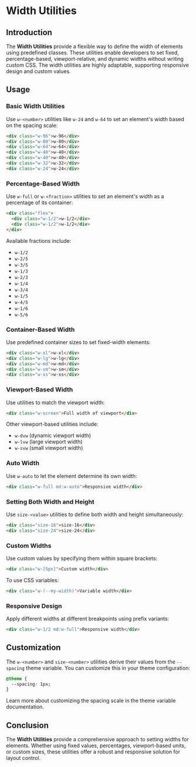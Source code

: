 # Width Utilities

## Introduction

The **Width Utilities** provide a flexible way to define the width of elements using predefined classes. These utilities enable developers to set fixed, percentage-based, viewport-relative, and dynamic widths without writing custom CSS. The width utilities are highly adaptable, supporting responsive design and custom values.

## Usage

### Basic Width Utilities

Use `w-<number>` utilities like `w-24` and `w-64` to set an element's width based on the spacing scale:

```html
<div class="w-96">w-96</div>
<div class="w-80">w-80</div>
<div class="w-64">w-64</div>
<div class="w-48">w-48</div>
<div class="w-40">w-40</div>
<div class="w-32">w-32</div>
<div class="w-24">w-24</div>
```

### Percentage-Based Width

Use `w-full` or `w-<fraction>` utilities to set an element's width as a percentage of its container:

```html
<div class="flex">
  <div class="w-1/2">w-1/2</div>
  <div class="w-1/2">w-1/2</div>
</div>
```

Available fractions include:
- `w-1/2`
- `w-2/5`
- `w-3/5`
- `w-1/3`
- `w-2/3`
- `w-1/4`
- `w-3/4`
- `w-1/5`
- `w-4/5`
- `w-1/6`
- `w-5/6`

### Container-Based Width

Use predefined container sizes to set fixed-width elements:

```html
<div class="w-xl">w-xl</div>
<div class="w-lg">w-lg</div>
<div class="w-md">w-md</div>
<div class="w-sm">w-sm</div>
<div class="w-xs">w-xs</div>
```

### Viewport-Based Width

Use utilities to match the viewport width:

```html
<div class="w-screen">Full width of viewport</div>
```

Other viewport-based utilities include:
- `w-dvw` (dynamic viewport width)
- `w-lvw` (large viewport width)
- `w-svw` (small viewport width)

### Auto Width

Use `w-auto` to let the element determine its own width:

```html
<div class="w-full md:w-auto">Responsive width</div>
```

### Setting Both Width and Height

Use `size-<value>` utilities to define both width and height simultaneously:

```html
<div class="size-16">size-16</div>
<div class="size-24">size-24</div>
```

### Custom Widths

Use custom values by specifying them within square brackets:

```html
<div class="w-[5px]">Custom width</div>
```

To use CSS variables:

```html
<div class="w-(--my-width)">Variable width</div>
```

### Responsive Design

Apply different widths at different breakpoints using prefix variants:

```html
<div class="w-1/2 md:w-full">Responsive width</div>
```

## Customization

The `w-<number>` and `size-<number>` utilities derive their values from the `--spacing` theme variable. You can customize this in your theme configuration:

```css
@theme {
  --spacing: 1px;
}
```

Learn more about customizing the spacing scale in the theme variable documentation.

## Conclusion

The **Width Utilities** provide a comprehensive approach to setting widths for elements. Whether using fixed values, percentages, viewport-based units, or custom sizes, these utilities offer a robust and responsive solution for layout control.

